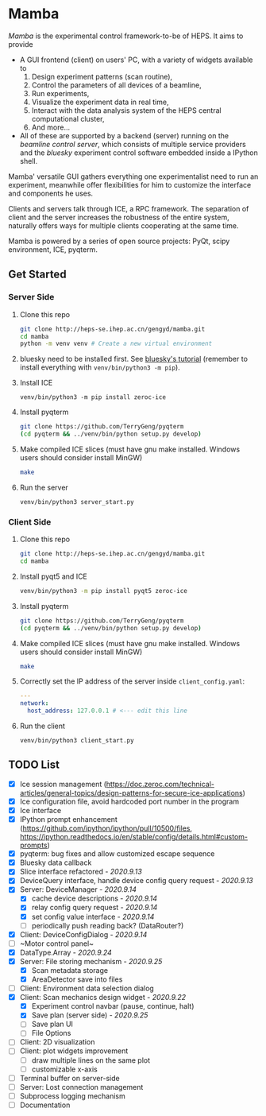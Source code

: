 # Mamba

_Mamba_ is the experimental control framework-to-be of HEPS. It aims to provide

-  A GUI frontend (client) on users' PC, with a variety of widgets available to 
    1. Design experiment patterns (scan routine),
    2. Control the parameters of all devices of a beamline,
    3. Run experiments,
    4. Visualize the experiment data in real time,
    5. Interact with the data analysis system of the HEPS central computational cluster,
    6. And more...
-  All of these are supported by a backend (server) running on the _beamline control server_, which consists of multiple service providers and the _bluesky_ experiment control software embedded inside a IPython shell.

Mamba' versatile GUI gathers everything one experimentalist need to run an experiment, meanwhile offer flexibilities for him to customize the interface and components he uses.

Clients and servers talk through ICE, a RPC framework. The separation of client and the server increases the robustness of the entire system, naturally offers ways for multiple clients cooperating at the same time.

Mamba is powered by a series of open source projects: PyQt, scipy environment, ICE, pyqterm.

## Get Started

### Server Side

1. Clone this repo

   ```bash
   git clone http://heps-se.ihep.ac.cn/gengyd/mamba.git
   cd mamba
   python -m venv venv # Create a new virtual environment
   ```

2. bluesky need to be installed first. See [bluesky's tutorial](https://blueskyproject.io/bluesky/tutorial.html) (remember to install everything with `venv/bin/python3 -m pip`).

3. Install ICE

   ```
   venv/bin/python3 -m pip install zeroc-ice
   ```

4. Install pyqterm

   ```bash
   git clone https://github.com/TerryGeng/pyqterm
   (cd pyqterm && ../venv/bin/python setup.py develop)
   ```

5. Make compiled ICE slices (must have gnu make installed. Windows users should consider install MinGW)

    ```bash
    make
    ```

6. Run the server

   ```
   venv/bin/python3 server_start.py
   ```

   

### Client Side

1. Clone this repo

   ```bash
   git clone http://heps-se.ihep.ac.cn/gengyd/mamba.git
   cd mamba
   ```

2. Install pyqt5 and ICE

   ```bash
   venv/bin/python3 -m pip install pyqt5 zeroc-ice
   ```

3. Install pyqterm

   ```bash
   git clone https://github.com/TerryGeng/pyqterm
   (cd pyqterm && ../venv/bin/python setup.py develop)
   ```

5. Make compiled ICE slices (must have gnu make installed. Windows users should consider install MinGW)

    ```bash
    make
    ```

6. Correctly set the IP address of the server inside `client_config.yaml`:

   ```yaml
   ---
   network:
     host_address: 127.0.0.1 # <--- edit this line
   ```

6. Run the client

   ```
   venv/bin/python3 client_start.py
   ```

   


## TODO List

- [x] Ice session management (https://doc.zeroc.com/technical-articles/general-topics/design-patterns-for-secure-ice-applications)
- [x] Ice configuration file, avoid hardcoded port number in the program
- [x] Ice interface
- [x] IPython prompt enhancement (https://github.com/ipython/ipython/pull/10500/files, https://ipython.readthedocs.io/en/stable/config/details.html#custom-prompts)
- [x] pyqterm: bug fixes and allow customized escape sequence
- [x] Bluesky data callback
- [x] Slice interface refactored - _2020.9.13_
- [x] DeviceQuery interface, handle device config query request - _2020.9.13_
- [x] Server: DeviceManager - _2020.9.14_
  - [x] cache device descriptions - _2020.9.14_
  - [x] relay config query request - _2020.9.14_
  - [x] set config value interface - _2020.9.14_
  - [ ] periodically push reading back? (DataRouter?)
- [x] Client: DeviceConfigDialog - _2020.9.14_
- [ ] ~Motor control panel~
- [x] DataType.Array - _2020.9.24_
- [x] Server: File storing mechanism - _2020.9.25_
  - [x] Scan metadata storage
  - [x] AreaDetector save into files
- [ ] Client: Environment data selection dialog
- [x] Client: Scan mechanics design widget - _2020.9.22_
  - [x] Experiment control navbar (pause, continue, halt)
  - [x] Save plan (server side) - _2020.9.25_
  - [ ] Save plan UI
  - [ ] File Options
- [ ] Client: 2D visualization
- [ ] Client: plot widgets improvement
  - [ ] draw multiple lines on the same plot
  - [ ] customizable x-axis
- [ ] Terminal buffer on server-side
- [ ] Server: Lost connection management
- [ ] Subprocess logging mechanism
- [ ] Documentation
